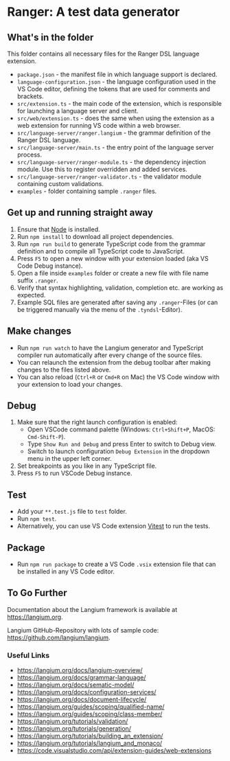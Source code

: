 # Ranger: A test data generator

## What's in the folder

This folder contains all necessary files for the Ranger DSL language extension.

* `package.json` - the manifest file in which language support is declared.
* `language-configuration.json` - the language configuration used in the VS Code editor, defining the tokens that are used for comments and brackets.
* `src/extension.ts` - the main code of the extension, which is responsible for launching a language server and client.
* `src/web/extension.ts` - does the same when using the extension as a web extension for running VS code within a web browser.
* `src/language-server/ranger.langium` - the grammar definition of the Ranger DSL language.
* `src/language-server/main.ts` - the entry point of the language server process.
* `src/language-server/ranger-module.ts` - the dependency injection module. Use this to register overridden and added services.
* `src/language-server/ranger-validator.ts` - the validator module containing custom validations.
* `examples` - folder containing sample `.ranger` files.

## Get up and running straight away

1. Ensure that [Node](https://nodejs.org/en/download/) is installed.
2. Run `npm install` to download all project dependencies.
3. Run `npm run build` to generate TypeScript code from the grammar definition and to compile all TypeScript code to JavaScript.
4. Press `F5` to open a new window with your extension loaded (aka VS Code Debug instance).
5. Open a file inside `examples` folder or create a new file with file name suffix `.ranger`.
6. Verify that syntax highlighting, validation, completion etc. are working as expected.
7. Example SQL files are generated after saving any `.ranger`-Files (or can be triggered manually via the menu of the `.tyndsl`-Editor).

## Make changes

* Run `npm run watch` to have the Langium generator and TypeScript compiler run automatically after every change of the source files.
* You can relaunch the extension from the debug toolbar after making changes to the files listed above.
* You can also reload (`Ctrl+R` or `Cmd+R` on Mac) the VS Code window with your extension to load your changes.

## Debug

1. Make sure that the right launch configuration is enabled:
   * Open VSCode command palette (Windows: `Ctrl+Shift+P`, MacOS: `Cmd-Shift-P`).
   * Type `Show Run and Debug` and press Enter to switch to Debug view.
   * Switch to launch configuration `Debug Extension` in the dropdown menu in the upper left corner.
2. Set breakpoints as you like in any TypeScript file.
3. Press `F5` to run VSCode Debug instance.

## Test

* Add your `**.test.js` file to `test` folder.
* Run `npm test`.
* Alternatively, you can use VS Code extension [Vitest](https://marketplace.visualstudio.com/items?itemName=ZixuanChen.vitest-explorer) to run the tests.

## Package

* Run `npm run package` to create a VS Code `.vsix` extension file that can be installed in any VS Code editor.

## To Go Further

Documentation about the Langium framework is available at <https://langium.org>.

Langium GitHub-Repository with lots of sample code: <https://github.com/langium/langium>.

### Useful Links

* <https://langium.org/docs/langium-overview/>
* <https://langium.org/docs/grammar-language/>
* <https://langium.org/docs/sematic-model/>
* <https://langium.org/docs/configuration-services/>
* <https://langium.org/docs/document-lifecycle/>
* <https://langium.org/guides/scoping/qualified-name/>
* <https://langium.org/guides/scoping/class-member/>
* <https://langium.org/tutorials/validation/>
* <https://langium.org/tutorials/generation/>
* <https://langium.org/tutorials/building_an_extension/>
* <https://langium.org/tutorials/langium_and_monaco/>
* <https://code.visualstudio.com/api/extension-guides/web-extensions>
